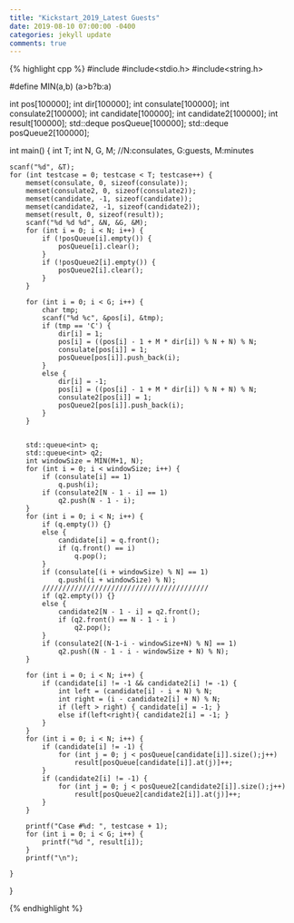```yaml
---
title: "Kickstart_2019_Latest Guests"
date: 2019-08-10 07:00:00 -0400
categories: jekyll update
comments: true
---
```


{% highlight cpp %}
#include<queue>
#include<stdio.h>
#include<string.h>

#define MIN(a,b) (a>b?b:a)

int pos[100000];
int dir[100000];
int consulate[100000];
int consulate2[100000];
int candidate[100000];
int candidate2[100000];
int result[100000];
std::deque<int> posQueue[100000];
std::deque<int> posQueue2[100000];

int main() {
	int T;
	int N, G, M; //N:consulates, G:guests, M:minutes

	scanf("%d", &T);
	for (int testcase = 0; testcase < T; testcase++) {
		memset(consulate, 0, sizeof(consulate));
		memset(consulate2, 0, sizeof(consulate2));
		memset(candidate, -1, sizeof(candidate));
		memset(candidate2, -1, sizeof(candidate2));
		memset(result, 0, sizeof(result));
		scanf("%d %d %d", &N, &G, &M);
		for (int i = 0; i < N; i++) {
			if (!posQueue[i].empty()) {
				posQueue[i].clear();
			}
			if (!posQueue2[i].empty()) {
				posQueue2[i].clear();
			}
		}
		
		for (int i = 0; i < G; i++) {
			char tmp;
			scanf("%d %c", &pos[i], &tmp);
			if (tmp == 'C') {
				dir[i] = 1;
				pos[i] = ((pos[i] - 1 + M * dir[i]) % N + N) % N;
				consulate[pos[i]] = 1;
				posQueue[pos[i]].push_back(i);
			}
			else {
				dir[i] = -1;
				pos[i] = ((pos[i] - 1 + M * dir[i]) % N + N) % N;
				consulate2[pos[i]] = 1;
				posQueue2[pos[i]].push_back(i);
			}
		}


		std::queue<int> q;
		std::queue<int> q2;
		int windowSize = MIN(M+1, N);
		for (int i = 0; i < windowSize; i++) {
			if (consulate[i] == 1)
				q.push(i);
			if (consulate2[N - 1 - i] == 1)
				q2.push(N - 1 - i);
		}
		for (int i = 0; i < N; i++) {
			if (q.empty()) {}
			else {
				candidate[i] = q.front();
				if (q.front() == i)
					q.pop();
			}
			if (consulate[(i + windowSize) % N] == 1)
				q.push((i + windowSize) % N);
			/////////////////////////////////////////
			if (q2.empty()) {}
			else {
				candidate2[N - 1 - i] = q2.front();
				if (q2.front() == N - 1 - i )
					q2.pop();
			}
			if (consulate2[(N-1-i - windowSize+N) % N] == 1)
				q2.push((N - 1 - i - windowSize + N) % N);
		}

		for (int i = 0; i < N; i++) {
			if (candidate[i] != -1 && candidate2[i] != -1) {
				int left = (candidate[i] - i + N) % N;
				int right = (i - candidate2[i] + N) % N;
				if (left > right) { candidate[i] = -1; }
				else if(left<right){ candidate2[i] = -1; }
			}
		}
		for (int i = 0; i < N; i++) {
			if (candidate[i] != -1) {
				for (int j = 0; j < posQueue[candidate[i]].size();j++)
					result[posQueue[candidate[i]].at(j)]++;
			}
			if (candidate2[i] != -1) {
				for (int j = 0; j < posQueue2[candidate2[i]].size();j++)
					result[posQueue2[candidate2[i]].at(j)]++;
			}
		}

		printf("Case #%d: ", testcase + 1);
		for (int i = 0; i < G; i++) {
			printf("%d ", result[i]);
		}
		printf("\n");

	}
}

{% endhighlight %}

